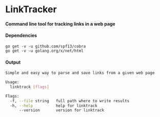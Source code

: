 # LinkTracker

#### Command line tool for tracking links in a web page

#### Dependencies
	go get -v -u github.com/spf13/cobra
	go get -v -u golang.org/x/net/html
#### Output

```bash
Simple and easy way to parse and save links from a given web page

Usage:
  linktrack [flags]

Flags:
  -f, --file string   full path where to write results
  -h, --help          help for linktrack
      --version       version for linktrack
```
